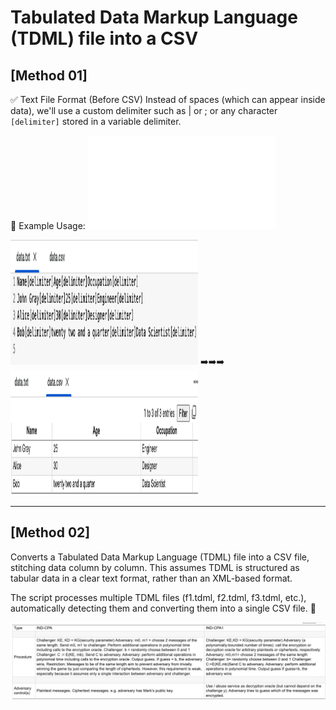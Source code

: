 # Tabulated Data Markup Language (TDML) file into a CSV 

## [Method 01]
✅ Text File Format (Before CSV)
Instead of spaces (which can appear inside data), we'll use a custom delimiter such as | or ; or any character `[delimiter]` stored in a variable delimiter.

🧪 Example Usage: ![method_01](method_01/tdml_file_into_csv.py)

<img src="method_01/data.txt.png" alt="data.txt" style="width:300px;height:200px;"> ➡️➡️➡️ <img src="method_01/data.csv.png" alt="data.csv" style="width:300px;height:200px;">

<hr>

## [Method 02]
Converts a Tabulated Data Markup Language (TDML) file into a CSV file, stitching data column by column. This assumes TDML is structured as tabular data in a clear text format, rather than an XML-based format.

The script processes multiple TDML files (f1.tdml, f2.tdml, f3.tdml, etc.), automatically detecting them and converting them into a single CSV file. 🚀

![tabulated_data_markup_language_tdml_file_into_a_csv](method_02/tabulated_data_markup_language_tdml_file_into_a_csv.png)

